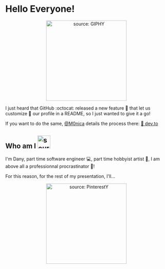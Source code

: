 # Hello Everyone!
<p align="center"><a href="#"><img src="https://media.giphy.com/media/MeJgB3yMMwIaHmKD4z/source.gif" width="250" height="250" alt="source: GIPHY"/></a></p>

I just heard that GitHub :octocat: released a new feature :tada: that let us customize :wrench: our profile in a README, so I just wanted to give it a go!

If you want to do the same, [@M0nica](https://github.com/m0nica) details the process there: [:page_with_curl: dev.to](https://dev.to/m0nica/how-to-create-a-github-profile-readme-1paj)

## Who am I <img src="https://cdn.psychologytoday.com/sites/default/files/styles/article-inline-half-caption/public/field_blog_entry_images/2018-07/who_am_i.jpeg?itok=r0dpnt0k" width="40" height="40" alt="source: GIPHY"/>


I'm Dany, part time software engineer :computer:, part time hobbyist artist :art:, I am above all a professionnal procrastinator 🦥!

For this reason, for the rest of my presentation, I'll...
<p align="center">
<a href="#"><img src="https://i.pinimg.com/564x/2a/e1/2e/2ae12e325d01fe36b22720e4752c009f.jpg" width="250" height="250" alt="source: PinterestY"/></a>
</p>
